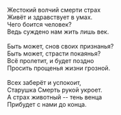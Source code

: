 Жестокий волчий смерти страх<br />
Живёт и здравствует в умах.<br />
Чего боится человек?<br />
Ведь суждено нам жить лишь век.<br />
<br />
Быть может, снов своих признанья?<br />
Быть может, страсти покаянья?<br />
Всё пролетит, и будет поздно<br />
Просить прощенья жизни грозной.<br />
<br />
Всех заберёт и успокоит,<br />
Старушка Смерть рукой укроет.<br />
А страх животный -- тень венца<br />
Прибудет с нами до конца.<br />
<br />